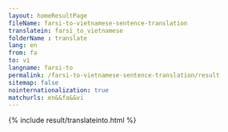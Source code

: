 ```yaml
---
layout: homeResultPage
fileName: farsi-to-vietnamese-sentence-translation
translatein: farsi_to_vietnamese
folderName : translate
lang: en
from: fa
to: vi
langname: farsi-to
permalink: /farsi-to-vietnamese-sentence-translation/result
sitemap: false
nointernationalization: true
matchurls: en&&fa&&vi
---
```

{% include result/translateinto.html %}

<script src="/js/result/translation.js" data-foldername="{{page.folderName}}" data-lang="{{page.lang}}"></script>

